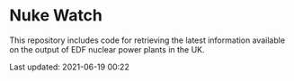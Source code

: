 # Nuke Watch

This repository includes code for retrieving the latest information available on the output of EDF nuclear power plants in the UK.

Last updated: 2021-06-19 00:22